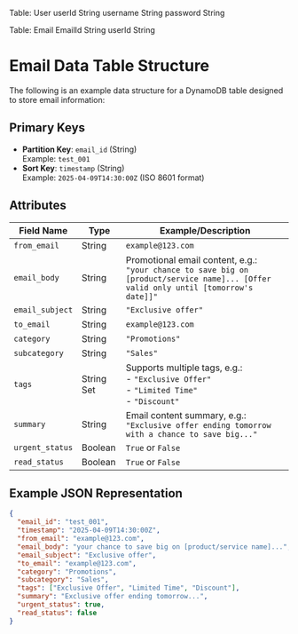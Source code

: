 Table: User
userId String
username String
password String


Table: Email
EmailId String
userId String
# Email Data Table Structure

The following is an example data structure for a DynamoDB table designed to store email information:

## Primary Keys
- **Partition Key**: `email_id` (String)  
  Example: `test_001`
- **Sort Key**: `timestamp` (String)  
  Example: `2025-04-09T14:30:00Z` (ISO 8601 format)

## Attributes
| Field Name | Type | Example/Description |
|------------|------|---------------------|
| `from_email` | String | `example@123.com` |
| `email_body` | String | Promotional email content, e.g.:<br>`"your chance to save big on [product/service name]... [Offer valid only until [tomorrow's date]]"` |
| `email_subject` | String | `"Exclusive offer"` |
| `to_email` | String | `example@123.com` |
| `category` | String | `"Promotions"` |
| `subcategory` | String | `"Sales"` |
| `tags` | String Set | Supports multiple tags, e.g.:<br>- `"Exclusive Offer"`<br>- `"Limited Time"`<br>- `"Discount"` |
| `summary` | String | Email content summary, e.g.:<br>`"Exclusive offer ending tomorrow with a chance to save big..."` |
| `urgent_status` | Boolean | `True` or `False` |
| `read_status` | Boolean | `True` or `False` |

## Example JSON Representation
```json
{
  "email_id": "test_001",
  "timestamp": "2025-04-09T14:30:00Z",
  "from_email": "example@123.com",
  "email_body": "your chance to save big on [product/service name]...",
  "email_subject": "Exclusive offer",
  "to_email": "example@123.com",
  "category": "Promotions",
  "subcategory": "Sales",
  "tags": ["Exclusive Offer", "Limited Time", "Discount"],
  "summary": "Exclusive offer ending tomorrow...",
  "urgent_status": true,
  "read_status": false
}
